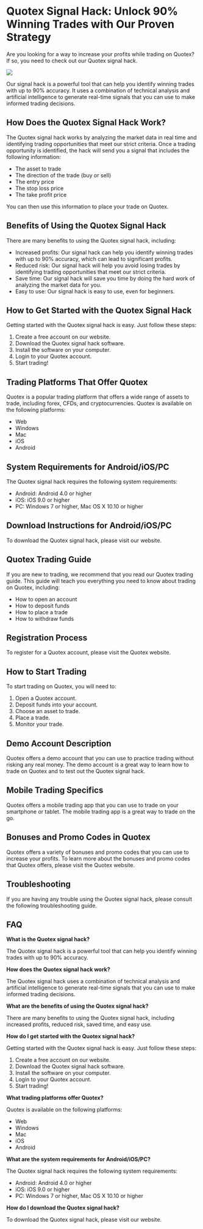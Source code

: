# Quotex Signal Hack: Unlock 90% Winning Trades with Our Proven Strategy

Are you looking for a way to increase your profits while trading on
Quotex? If so, you need to check out our Quotex signal hack.

[![](https://static.quotex.io/files/4_en/300_250.jpg)](https://traff.sbs/brokerqxlid)

Our signal hack is a powerful tool that can help you identify winning
trades with up to 90% accuracy. It uses a combination of technical
analysis and artificial intelligence to generate real-time signals that
you can use to make informed trading decisions.

## How Does the Quotex Signal Hack Work?

The Quotex signal hack works by analyzing the market data in real time
and identifying trading opportunities that meet our strict criteria.
Once a trading opportunity is identified, the hack will send you a
signal that includes the following information:

-   The asset to trade
-   The direction of the trade (buy or sell)
-   The entry price
-   The stop loss price
-   The take profit price

You can then use this information to place your trade on Quotex.

## Benefits of Using the Quotex Signal Hack

There are many benefits to using the Quotex signal hack, including:

-   Increased profits: Our signal hack can help you identify winning
    trades with up to 90% accuracy, which can lead to significant
    profits.
-   Reduced risk: Our signal hack will help you avoid losing trades by
    identifying trading opportunities that meet our strict criteria.
-   Save time: Our signal hack will save you time by doing the hard work
    of analyzing the market data for you.
-   Easy to use: Our signal hack is easy to use, even for beginners.

## How to Get Started with the Quotex Signal Hack

Getting started with the Quotex signal hack is easy. Just follow these
steps:

1.  Create a free account on our website.
2.  Download the Quotex signal hack software.
3.  Install the software on your computer.
4.  Login to your Quotex account.
5.  Start trading!

## Trading Platforms That Offer Quotex

Quotex is a popular trading platform that offers a wide range of assets
to trade, including forex, CFDs, and cryptocurrencies. Quotex is
available on the following platforms:

-   Web
-   Windows
-   Mac
-   iOS
-   Android

## System Requirements for Android/iOS/PC

The Quotex signal hack requires the following system requirements:

-   Android: Android 4.0 or higher
-   iOS: iOS 9.0 or higher
-   PC: Windows 7 or higher, Mac OS X 10.10 or higher

## Download Instructions for Android/iOS/PC

To download the Quotex signal hack, please visit our website.

## Quotex Trading Guide

If you are new to trading, we recommend that you read our Quotex trading
guide. This guide will teach you everything you need to know about
trading on Quotex, including:

-   How to open an account
-   How to deposit funds
-   How to place a trade
-   How to withdraw funds

## Registration Process

To register for a Quotex account, please visit the Quotex website.

## How to Start Trading

To start trading on Quotex, you will need to:

1.  Open a Quotex account.
2.  Deposit funds into your account.
3.  Choose an asset to trade.
4.  Place a trade.
5.  Monitor your trade.

## Demo Account Description

Quotex offers a demo account that you can use to practice trading
without risking any real money. The demo account is a great way to learn
how to trade on Quotex and to test out the Quotex signal hack.

## Mobile Trading Specifics

Quotex offers a mobile trading app that you can use to trade on your
smartphone or tablet. The mobile trading app is a great way to trade on
the go.

## Bonuses and Promo Codes in Quotex

Quotex offers a variety of bonuses and promo codes that you can use to
increase your profits. To learn more about the bonuses and promo codes
that Quotex offers, please visit the Quotex website.

## Troubleshooting

If you are having any trouble using the Quotex signal hack, please
consult the following troubleshooting guide.

## FAQ

**What is the Quotex signal hack?**

The Quotex signal hack is a powerful tool that can help you identify
winning trades with up to 90% accuracy.

**How does the Quotex signal hack work?**

The Quotex signal hack uses a combination of technical analysis and
artificial intelligence to generate real-time signals that you can use
to make informed trading decisions.

**What are the benefits of using the Quotex signal hack?**

There are many benefits to using the Quotex signal hack, including
increased profits, reduced risk, saved time, and easy use.

**How do I get started with the Quotex signal hack?**

Getting started with the Quotex signal hack is easy. Just follow these
steps:

1.  Create a free account on our website.
2.  Download the Quotex signal hack software.
3.  Install the software on your computer.
4.  Login to your Quotex account.
5.  Start trading!

**What trading platforms offer Quotex?**

Quotex is available on the following platforms:

-   Web
-   Windows
-   Mac
-   iOS
-   Android

**What are the system requirements for Android/iOS/PC?**

The Quotex signal hack requires the following system requirements:

-   Android: Android 4.0 or higher
-   iOS: iOS 9.0 or higher
-   PC: Windows 7 or higher, Mac OS X 10.10 or higher

**How do I download the Quotex signal hack?**

To download the Quotex signal hack, please visit our website.

## 


